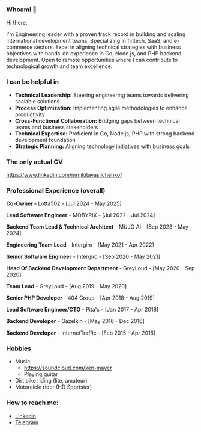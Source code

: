 ### Whoami 👋

Hi there,

I'm Engineering leader with a proven track record in building and scaling international development teams. Specializing in fintech, SaaS, and e-commerce sectors. Excel in aligning technical strategies with business objectives with hands-on experience in Go, Node.js, and PHP backend development. Open to remote opportunities where I can contribute to technological growth and team excellence.

### I can be helpful in

- **Technical Leadership:** Steering engineering teams towards delivering scalable solutions
- **Process Optimization:** Implementing agile methodologies to enhance productivity
- **Cross-Functional Collaboration:** Bridging gaps between technical teams and business stakeholders
- **Technical Expertise:** Proficient in Go, Node.js, PHP with strong backend development foundation
- **Strategic Planning:** Aligning technology initiatives with business goals

### The only actual CV

https://www.linkedin.com/in/nikitavasilchenko/

### Professional Experience (overall)

**Co-Owner -** Lotta502 - [Jul 2024 - May 2025]

**Lead Software Engineer** - MOBYRIX - [Jul 2022 - Jul 2024]

**Backend Team Lead & Technical Architect** - MUJO AI - [Sep 2023 - May 2024]

**Engineering Team Lead** - Intergiro - [May 2021 - Apr 2022]

**Senior Software Engineer** - Intergiro - [Sep 2020 - May 2021]

**Head Of Backend Development Department** - GreyLoud - [May 2020 - Sep 2020]

**Team Lead** - GreyLoud - [Aug 2019 - May 2020]

**Senior PHP Developer** - 404 Group - [Apr 2018 - Aug 2019]

**Lead Software Engineer/CTO** - Pita's - [Jan 2017 - Apr 2018]

**Backend Developer** - Gazelkin - [May 2016 - Dec 2016]

**Backend Developer** - InternetTraffic - [Feb 2015 - Apr 2016]

### Hobbies

- Music
  - https://soundcloud.com/xen-mayer
  - Playing guitar
- Dirt bike riding (lite, amateur)
- Motorcicle rider (HD Sportster)

### How to reach me:
- [Linkedin](https://www.linkedin.com/in/nikitavasilchenko/)
- [Telegram](https://t.me/xenmayer)

<!--
**xenmayer/xenmayer** is a ✨ _special_ ✨ repository because its `README.md` (this file) appears on your GitHub profile.

Here are some ideas to get you started:

- 🔭 I’m currently working on ...
- 🌱 I’m currently learning ...
- 👯 I’m looking to collaborate on ...
- 🤔 I’m looking for help with ...
- 💬 Ask me about ...
- 📫 How to reach me: ...
- 😄 Pronouns: ...
- ⚡ Fun fact: ...
-->
